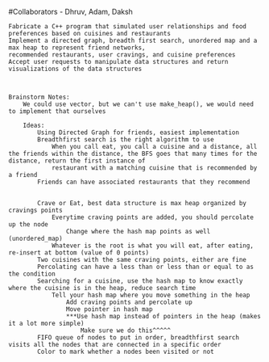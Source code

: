 #Collaborators - Dhruv, Adam, Daksh

    Fabricate a C++ program that simulated user relationships and food preferences based on cuisines and restaurants
    Implement a directed graph, breadth first search, unordered map and a max heap to represent friend networks, 
    recommended restaurants, user cravings, and cuisine preferences
    Accept user requests to manipulate data structures and return visualizations of the data structures
    
    
    
    Brainstorm Notes:
        We could use vector, but we can't use make_heap(), we would need to implement that ourselves

        Ideas: 
            Using Directed Graph for friends, easiest implementation 
            Breadthfirst search is the right algorithm to use
                When you call eat, you call a cuisine and a distance, all the friends within the distance, the BFS goes that many times for the distance, return the first instance of 
                restaurant with a matching cuisine that is recommended by a friend
            Friends can have associated restaurants that they recommend 
            

            Crave or Eat, best data structure is max heap organized by cravings points 
                Everytime craving points are added, you should percolate up the node
                    Change where the hash map points as well (unordered_map)
                Whatever is the root is what you will eat, after eating, re-insert at bottom (value of 0 points)
            Two cuisines with the same craving points, either are fine
            Percolating can have a less than or less than or equal to as the condition
            Searching for a cuisine, use the hash map to know exactly where the cuisine is in the heap, reduce search time
                Tell your hash map where you move something in the heap 
                    Add craving points and percolate up 
                    Move pointer in hash map 
                    ***Use hash map instead of pointers in the heap (makes it a lot more simple)
                        Make sure we do this^^^^^
            FIFO queue of nodes to put in order, breadthfirst search visits all the nodes that are connected in a specific order 
            Color to mark whether a nodes been visited or not

                    
                    


